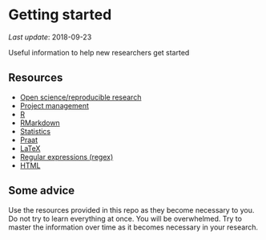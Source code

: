 
# Getting started

*Last update*: 2018-09-23

Useful information to help new researchers get started

## Resources

  - [Open science/reproducible research](01_resources_open_sci.md)
  - [Project management](02_resources_project_management.md)
  - [R](03_resources_r.md)
  - [RMarkdown](04_resources_rmarkdown.md)
  - [Statistics](05_resources_stats.md)
  - [Praat](06_resources_praat.md)
  - [LaTeX](07_resources_latex.md)
  - [Regular expressions (regex)](08_resources_regex.md)
  - [HTML](09_resources_html.md)

## Some advice

Use the resources provided in this repo as they become necessary to you.
Do not try to learn everything at once. You will be overwhelmed. Try to
master the information over time as it becomes necessary in your
research.
